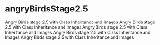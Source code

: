 # angryBirdsStage2.5
Angry Birds stage 2.5 with Class Inheritance and Images
Angry Birds stage 2.5 with Class Inheritance and Images
Angry Birds stage 2.5 with Class Inheritance and Images
Angry Birds stage 2.5 with Class Inheritance and Images
Angry Birds stage 2.5 with Class Inheritance and Images
